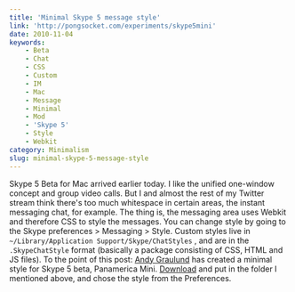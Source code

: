 ```yaml
---
title: 'Minimal Skype 5 message style'
link: 'http://pongsocket.com/experiments/skype5mini'
date: 2010-11-04
keywords:
    - Beta
    - Chat
    - CSS
    - Custom
    - IM
    - Mac
    - Message
    - Minimal
    - Mod
    - 'Skype 5'
    - Style
    - Webkit
category: Minimalism
slug: minimal-skype-5-message-style
---
```


Skype 5 Beta for Mac arrived earlier today. I like the unified one-window concept and group video calls. But I and almost the rest of my Twitter stream think there's too much whitespace in certain areas, the instant messaging chat, for example. The thing is, the messaging area uses Webkit and therefore CSS to style the messages. You can change style by going to the Skype preferences > Messaging > Style. Custom styles live in `~/Library/Application Support/Skype/ChatStyles` , and are in the `.SkypeChatStyle` format (basically a package consisting of CSS, HTML and JS files). To the point of this post: [Andy Graulund](http://twitter.com/graulund) has created a minimal style for Skype 5 beta, Panamerica Mini. [Download](http://pongsocket.com/experiments/skype5mini) and put in the folder I mentioned above, and chose the style from the Preferences.
